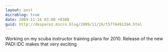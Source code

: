 ```yaml
---
layout: post
microblog: true
date: 2009-11-16 03:00 +0300
guid: http://desparoz.micro.blog/2009/11/16/t5776491394.html
---
```

Working on my scuba instructor training plans for 2010. Release of the new PADI IDC makes that very exciting
